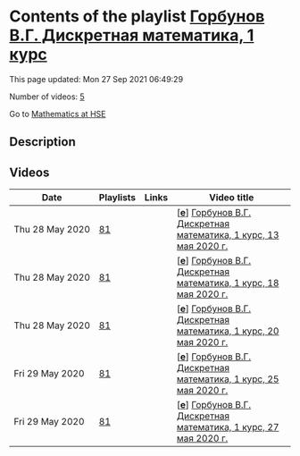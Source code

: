 # Contents of the playlist [Горбунов В.Г. Дискретная математика, 1 курс](https://www.youtube.com/playlist?list=PLq3E5oubNNoBgV1niMiegS2dLlrKEDISH)

This page updated: Mon 27 Sep 2021 06:49:29

Number of videos: [5](#videos)

Go to [Mathematics at HSE](../README.md)

## Description



## Videos

|Date|Playlists|Links|Video title|
|---|---|---|---|
| Thu&nbsp;28&nbsp;May&nbsp;2020 | [81](../playlists/81 "Горбунов В.Г. Дискретная математика, 1 курс") |  | [[**e**](https://studio.youtube.com/video/3UsmCCqP0Do/edit "Edit")] [Горбунов В.Г. Дискретная математика, 1 курс, 13 мая 2020 г.](https://www.youtube.com/watch?v=3UsmCCqP0Do&list=PLq3E5oubNNoBgV1niMiegS2dLlrKEDISH) |
| Thu&nbsp;28&nbsp;May&nbsp;2020 | [81](../playlists/81 "Горбунов В.Г. Дискретная математика, 1 курс") |  | [[**e**](https://studio.youtube.com/video/hU8ikgef8ZM/edit "Edit")] [Горбунов В.Г. Дискретная математика, 1 курс, 18 мая 2020 г.](https://www.youtube.com/watch?v=hU8ikgef8ZM&list=PLq3E5oubNNoBgV1niMiegS2dLlrKEDISH) |
| Thu&nbsp;28&nbsp;May&nbsp;2020 | [81](../playlists/81 "Горбунов В.Г. Дискретная математика, 1 курс") |  | [[**e**](https://studio.youtube.com/video/M-ucSzNKtpo/edit "Edit")] [Горбунов В.Г. Дискретная математика, 1 курс, 20 мая 2020 г.](https://www.youtube.com/watch?v=M-ucSzNKtpo&list=PLq3E5oubNNoBgV1niMiegS2dLlrKEDISH) |
| Fri&nbsp;29&nbsp;May&nbsp;2020 | [81](../playlists/81 "Горбунов В.Г. Дискретная математика, 1 курс") |  | [[**e**](https://studio.youtube.com/video/uHGRQE6Uafc/edit "Edit")] [Горбунов В.Г. Дискретная математика, 1 курс, 25 мая 2020 г.](https://www.youtube.com/watch?v=uHGRQE6Uafc&list=PLq3E5oubNNoBgV1niMiegS2dLlrKEDISH) |
| Fri&nbsp;29&nbsp;May&nbsp;2020 | [81](../playlists/81 "Горбунов В.Г. Дискретная математика, 1 курс") |  | [[**e**](https://studio.youtube.com/video/_crkPuu8l08/edit "Edit")] [Горбунов В.Г. Дискретная математика, 1 курс, 27 мая 2020 г.](https://www.youtube.com/watch?v=_crkPuu8l08&list=PLq3E5oubNNoBgV1niMiegS2dLlrKEDISH) |
